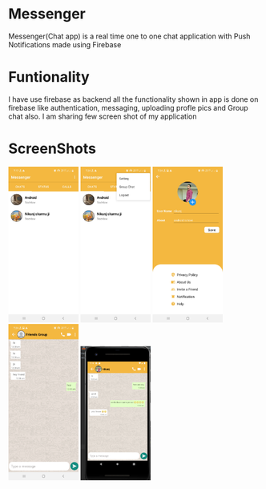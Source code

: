 # Messenger
Messenger(Chat app) is a real time one to one chat application with Push Notifications made using Firebase

# Funtionality
I have use firebase as backend all the functionality shown in app is done on firebase like authentication, messaging, uploading profle pics
and Group chat also.
I am sharing few screen shot of my application

# ScreenShots
<img src="Screenshot_20210526-191733_Messenger.jpg" width="140"> <img src="Screenshot_20210526-193432_Messenger.jpg" width="140"> <img src="Screenshot_20210526-193443_Messenger.jpg" width="140"> <img src="Screenshot_20210526-193458_Messenger.jpg" width="140"> <img src="ws.png" width="140"> 
